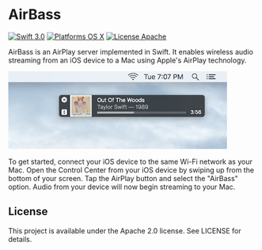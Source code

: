 AirBass
=======

[![Swift 3.0](https://img.shields.io/badge/Swift-3.0-orange.svg?style=flat)](https://developer.apple.com/swift/)
[![Platforms OS X](https://img.shields.io/badge/Platforms-OS%20X-lightgray.svg?style=flat)](https://developer.apple.com/swift/)
[![License Apache](https://img.shields.io/badge/License-APACHE2-blue.svg?style=flat)](https://www.apache.org/licenses/LICENSE-2.0.html)

AirBass is an AirPlay server implemented in Swift. It enables wireless audio streaming from an iOS device to a Mac using Apple's AirPlay technology.

![ScreenShot](screenshot.png)

To get started, connect your iOS device to the same Wi-Fi network as your Mac. Open the Control Center from your iOS device by swiping up from the bottom of your screen. Tap the AirPlay button and select the "AirBass" option. Audio from your device will now begin streaming to your Mac.  

License
-------
This project is available under the Apache 2.0 license. See LICENSE for details.